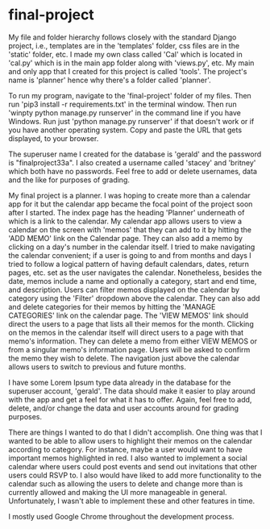 # final-project

My file and folder hierarchy follows closely with the standard Django project, i.e.,
templates are in the 'templates' folder, css files are in the 'static' folder, etc. I
made my own class called 'Cal' which is located in 'cal.py' which is in the main app
folder along with 'views.py', etc. My main and only app that I created for this
project is called 'tools'. The project's name is 'planner' hence why there's a folder
called 'planner'.

To run my program, navigate to the 'final-project' folder of my files. Then run 'pip3
install -r requirements.txt' in the terminal window. Then run 'winpty python
manage.py runserver' in the command line if you have Windows. Run just 'python
manage.py runserver' if that doesn't work or if you have another operating system.
Copy and paste the URL that gets displayed, to your browser.

The superuser name I created for the database is 'gerald' and the password is
"finalproject33a". I also created a username called 'stacey' and 'britney' which
both have no passwords. Feel free to add or delete usernames, data and the like for
purposes of grading.

My final project is a planner. I was hoping to create more than a calendar app for it
but the calendar app became the focal point of the project soon after I started. The
index page has the heading 'Planner' underneath of which is a link to the calendar. My
calendar app allows users to view a calendar on the screen with 'memos' that they can
add to it by hitting the 'ADD MEMO' link on the Calendar page. They can also add a
memo by clicking on a day's number in the calendar itself. I tried to make navigating
the calendar convenient; if a user is going to and from months and days I tried to
follow a logical pattern of having default calendars, dates, return pages, etc. set as
the user navigates the calendar. Nonetheless, besides the date, memos include a name
and optionally a category, start and end time, and description. Users can filter memos
displayed on the calendar by category using the 'Filter' dropdown above the calendar.
They can also add and delete categories for their memos by hitting the 'MANAGE
CATEGORIES' link on the calendar page. The 'VIEW MEMOS' link should direct the users
to a page that lists all their memos for the month. Clicking on the memos in the
calendar itself will direct users to a page with that memo's information. They can
delete a memo from either VIEW MEMOS or from a singular memo's information page. Users
will be asked to confirm the memo they wish to delete. The navigation just above the
calendar allows users to switch to previous and future months.

I have some Lorem Ipsum type data already in the database for the superuser account,
'gerald'. The data should make it easier to play around with the app and get a feel
for what it has to offer. Again, feel free to add, delete, and/or change the data and
user accounts around for grading purposes.

There are things I wanted to do that I didn't accomplish. One thing was that I
wanted to be able to allow users to highlight their memos on the calendar
according to category. For instance, maybe a user would want to have important
memos highlighted in red. I also wanted to implement a social calendar where
users could post events and send out invitations that other users could RSVP to.
I also would have liked to add more functionality to the calendar such as allowing
the users to delete and change more than is currently allowed and making the UI
more manageable in general. Unfortunately, I wasn't able to implement these and
other features in time.

I mostly used Google Chrome throughout the development process.
